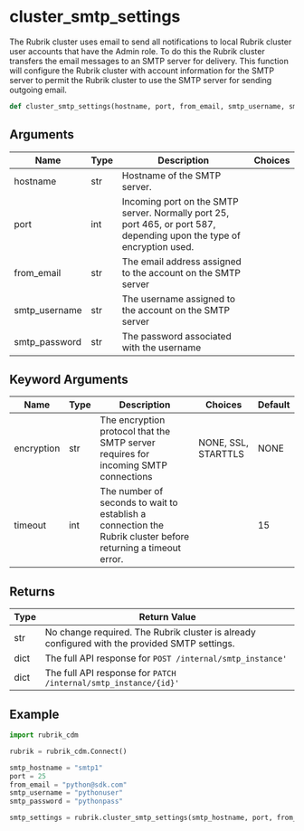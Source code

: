# cluster_smtp_settings

The Rubrik cluster uses email to send all notifications to local Rubrik cluster user accounts that have the Admin role. To do this the Rubrik cluster transfers the email messages to an SMTP server for delivery. This function will configure the Rubrik cluster with account information for the SMTP server to permit the Rubrik cluster to use the SMTP server for sending outgoing email.
```py
def cluster_smtp_settings(hostname, port, from_email, smtp_username, smtp_password, encryption="NONE", timeout=15)
```

## Arguments
| Name        | Type | Description                                                                 | Choices |
|-------------|------|-----------------------------------------------------------------------------|---------|
| hostname  | str  | Hostname of the SMTP server. |         |
| port  | int  | Incoming port on the SMTP server. Normally port 25, port 465, or port 587, depending upon the type of encryption used. |         |
| from_email  | str  |  The email address assigned to the account on the SMTP server |         |
| smtp_username  | str  | The username assigned to the account on the SMTP server |         |
| smtp_password  | str  | The password associated with the username |         |
## Keyword Arguments
| Name        | Type | Description                                                                 | Choices | Default |
|-------------|------|-----------------------------------------------------------------------------|---------|---------|
| encryption  | str  |  The encryption protocol that the SMTP server requires for incoming SMTP connections  |    NONE, SSL, STARTTLS     |    NONE      |
| timeout  | int  | The number of seconds to wait to establish a connection the Rubrik cluster before returning a timeout error.  |         |    15     |

## Returns
| Type | Return Value                                                                                   |
|------|-----------------------------------------------------------------------------------------------|
| str  | No change required. The Rubrik cluster is already configured with the provided SMTP settings. |
| dict  | The full API response for `POST /internal/smtp_instance'` |
| dict  | The full API response for `PATCH /internal/smtp_instance/{id}'` |
## Example
```py
import rubrik_cdm

rubrik = rubrik_cdm.Connect()

smtp_hostname = "smtp1"
port = 25
from_email = "python@sdk.com"
smtp_username = "pythonuser"
smtp_password = "pythonpass"

smtp_settings = rubrik.cluster_smtp_settings(smtp_hostname, port, from_email, smtp_username, smtp_password)
```